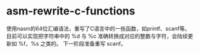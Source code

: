 # asm-rewrite-c-functions
使用nasm的64位汇编语法，重写了C语言中的一些函数，如printf、scanf等。   
目前可以实现把字符串中的 %d 与 %c 准确转换成对应的整数与字符，会陆续更新如 %f，%s 之类的。
下一阶段准备重写 scanf。
